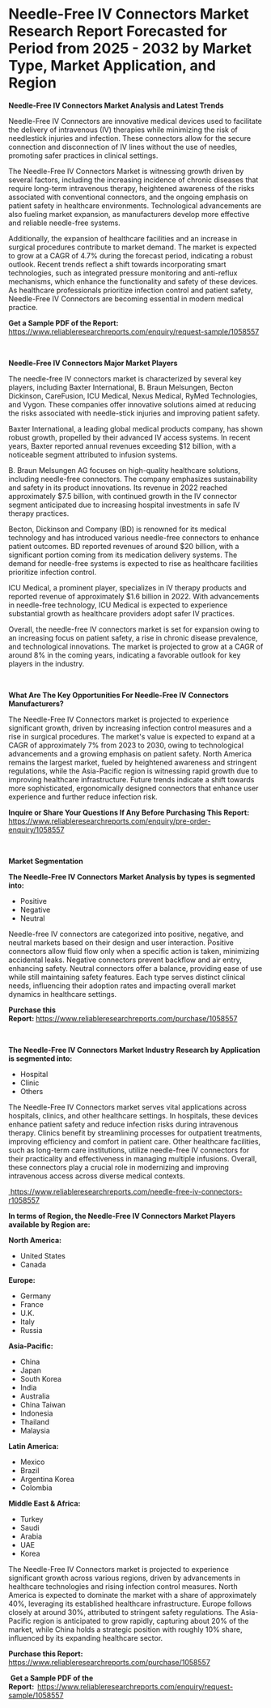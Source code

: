 <p><h1>Needle-Free IV Connectors Market Research Report Forecasted for Period from 2025 -  2032 by Market Type, Market Application, and Region</h1></p><p><strong>Needle-Free IV Connectors Market Analysis and Latest Trends</strong></p>
<p><p>Needle-Free IV Connectors are innovative medical devices used to facilitate the delivery of intravenous (IV) therapies while minimizing the risk of needlestick injuries and infection. These connectors allow for the secure connection and disconnection of IV lines without the use of needles, promoting safer practices in clinical settings.</p><p>The Needle-Free IV Connectors Market is witnessing growth driven by several factors, including the increasing incidence of chronic diseases that require long-term intravenous therapy, heightened awareness of the risks associated with conventional connectors, and the ongoing emphasis on patient safety in healthcare environments. Technological advancements are also fueling market expansion, as manufacturers develop more effective and reliable needle-free systems.</p><p>Additionally, the expansion of healthcare facilities and an increase in surgical procedures contribute to market demand. The market is expected to grow at a CAGR of 4.7% during the forecast period, indicating a robust outlook. Recent trends reflect a shift towards incorporating smart technologies, such as integrated pressure monitoring and anti-reflux mechanisms, which enhance the functionality and safety of these devices. As healthcare professionals prioritize infection control and patient safety, Needle-Free IV Connectors are becoming essential in modern medical practice.</p></p>
<p><strong>Get a Sample PDF of the Report:&nbsp;</strong> <a href="https://www.reliableresearchreports.com/enquiry/request-sample/1058557?utm_campaign=7&utm_medium=2&utm_source=Github&utm_content=ia&utm_term=19042025&utm_id=needle-free-iv-connectors">https://www.reliableresearchreports.com/enquiry/request-sample/1058557</a></p>
<p>&nbsp;</p>
<p><strong>Needle-Free IV Connectors Major Market Players</strong></p>
<p><p>The needle-free IV connectors market is characterized by several key players, including Baxter International, B. Braun Melsungen, Becton Dickinson, CareFusion, ICU Medical, Nexus Medical, RyMed Technologies, and Vygon. These companies offer innovative solutions aimed at reducing the risks associated with needle-stick injuries and improving patient safety.</p><p>Baxter International, a leading global medical products company, has shown robust growth, propelled by their advanced IV access systems. In recent years, Baxter reported annual revenues exceeding $12 billion, with a noticeable segment attributed to infusion systems.</p><p>B. Braun Melsungen AG focuses on high-quality healthcare solutions, including needle-free connectors. The company emphasizes sustainability and safety in its product innovations. Its revenue in 2022 reached approximately $7.5 billion, with continued growth in the IV connector segment anticipated due to increasing hospital investments in safe IV therapy practices.</p><p>Becton, Dickinson and Company (BD) is renowned for its medical technology and has introduced various needle-free connectors to enhance patient outcomes. BD reported revenues of around $20 billion, with a significant portion coming from its medication delivery systems. The demand for needle-free systems is expected to rise as healthcare facilities prioritize infection control.</p><p>ICU Medical, a prominent player, specializes in IV therapy products and reported revenue of approximately $1.6 billion in 2022. With advancements in needle-free technology, ICU Medical is expected to experience substantial growth as healthcare providers adopt safer IV practices.</p><p>Overall, the needle-free IV connectors market is set for expansion owing to an increasing focus on patient safety, a rise in chronic disease prevalence, and technological innovations. The market is projected to grow at a CAGR of around 8% in the coming years, indicating a favorable outlook for key players in the industry.</p></p>
<p>&nbsp;</p>
<p><strong>What Are The Key Opportunities For Needle-Free IV Connectors Manufacturers?</strong></p>
<p><p>The Needle-Free IV Connectors market is projected to experience significant growth, driven by increasing infection control measures and a rise in surgical procedures. The market's value is expected to expand at a CAGR of approximately 7% from 2023 to 2030, owing to technological advancements and a growing emphasis on patient safety. North America remains the largest market, fueled by heightened awareness and stringent regulations, while the Asia-Pacific region is witnessing rapid growth due to improving healthcare infrastructure. Future trends indicate a shift towards more sophisticated, ergonomically designed connectors that enhance user experience and further reduce infection risk.</p></p>
<p><strong>Inquire or Share Your Questions If Any Before Purchasing This Report:</strong> <a href="https://www.reliableresearchreports.com/enquiry/pre-order-enquiry/1058557?utm_campaign=7&utm_medium=2&utm_source=Github&utm_content=ia&utm_term=19042025&utm_id=needle-free-iv-connectors">https://www.reliableresearchreports.com/enquiry/pre-order-enquiry/1058557</a></p>
<p>&nbsp;</p>
<p><strong>Market Segmentation</strong></p>
<p><strong>The Needle-Free IV Connectors Market Analysis by types is segmented into:</strong></p>
<p><ul><li>Positive</li><li>Negative</li><li>Neutral</li></ul></p>
<p><p>Needle-free IV connectors are categorized into positive, negative, and neutral markets based on their design and user interaction. Positive connectors allow fluid flow only when a specific action is taken, minimizing accidental leaks. Negative connectors prevent backflow and air entry, enhancing safety. Neutral connectors offer a balance, providing ease of use while still maintaining safety features. Each type serves distinct clinical needs, influencing their adoption rates and impacting overall market dynamics in healthcare settings.</p></p>
<p><strong>Purchase this Report:&nbsp;</strong><a href="https://www.reliableresearchreports.com/purchase/1058557?utm_campaign=7&utm_medium=2&utm_source=Github&utm_content=ia&utm_term=19042025&utm_id=needle-free-iv-connectors">https://www.reliableresearchreports.com/purchase/1058557</a></p>
<p>&nbsp;</p>
<p><strong>The Needle-Free IV Connectors Market Industry Research by Application is segmented into:</strong></p>
<p><ul><li>Hospital</li><li>Clinic</li><li>Others</li></ul></p>
<p><p>The Needle-Free IV Connectors market serves vital applications across hospitals, clinics, and other healthcare settings. In hospitals, these devices enhance patient safety and reduce infection risks during intravenous therapy. Clinics benefit by streamlining processes for outpatient treatments, improving efficiency and comfort in patient care. Other healthcare facilities, such as long-term care institutions, utilize needle-free IV connectors for their practicality and effectiveness in managing multiple infusions. Overall, these connectors play a crucial role in modernizing and improving intravenous access across diverse medical contexts.</p></p>
<p><a href="https://www.reliableresearchreports.com/needle-free-iv-connectors-r1058557?utm_campaign=7&utm_medium=2&utm_source=Github&utm_content=ia&utm_term=19042025&utm_id=needle-free-iv-connectors">&nbsp;https://www.reliableresearchreports.com/needle-free-iv-connectors-r1058557</a></p>
<p><strong>In terms of Region, the Needle-Free IV Connectors Market Players available by Region are:</strong></p>
<p>
    <p> <strong> North America: </strong>
        <ul>
            <li>United States</li>
            <li>Canada</li>
        </ul>
        </p> 
    <p> <strong> Europe: </strong>
        <ul>
            <li>Germany</li>
            <li>France</li>
            <li>U.K.</li>
            <li>Italy</li>
            <li>Russia</li>
        </ul>
        </p> 
    <p> <strong> Asia-Pacific: </strong>
        <ul>
            <li>China</li>
            <li>Japan</li>
            <li>South Korea</li>
            <li>India</li>
            <li>Australia</li>
            <li>China Taiwan</li>
            <li>Indonesia</li>
            <li>Thailand</li>
            <li>Malaysia</li>
        </ul>
        </p> 
    <p> <strong> Latin America: </strong>
        <ul>
            <li>Mexico</li>
            <li>Brazil</li>
            <li>Argentina Korea</li>
            <li>Colombia</li>
        </ul>
        </p> 
    <p> <strong> Middle East & Africa: </strong>
        <ul>
            <li>Turkey</li>
            <li>Saudi</li>
            <li>Arabia</li>
            <li>UAE</li>
            <li>Korea</li>
        </ul>
    </p>
    </p>
<p><p>The Needle-Free IV Connectors market is projected to experience significant growth across various regions, driven by advancements in healthcare technologies and rising infection control measures. North America is expected to dominate the market with a share of approximately 40%, leveraging its established healthcare infrastructure. Europe follows closely at around 30%, attributed to stringent safety regulations. The Asia-Pacific region is anticipated to grow rapidly, capturing about 20% of the market, while China holds a strategic position with roughly 10% share, influenced by its expanding healthcare sector.</p></p>
<p><strong>Purchase this Report: </strong><a href="https://www.reliableresearchreports.com/purchase/1058557?utm_campaign=7&utm_medium=2&utm_source=Github&utm_content=ia&utm_term=19042025&utm_id=needle-free-iv-connectors">https://www.reliableresearchreports.com/purchase/1058557</a></p>
<p>&nbsp;<strong>Get a Sample PDF of the Report:&nbsp;&nbsp;</strong><a href="https://www.reliableresearchreports.com/enquiry/request-sample/1058557?utm_campaign=7&utm_medium=2&utm_source=Github&utm_content=ia&utm_term=19042025&utm_id=needle-free-iv-connectors">https://www.reliableresearchreports.com/enquiry/request-sample/1058557</a></p>
<p><strong></strong></p>
<p><p></p><p></p><p></p></p>